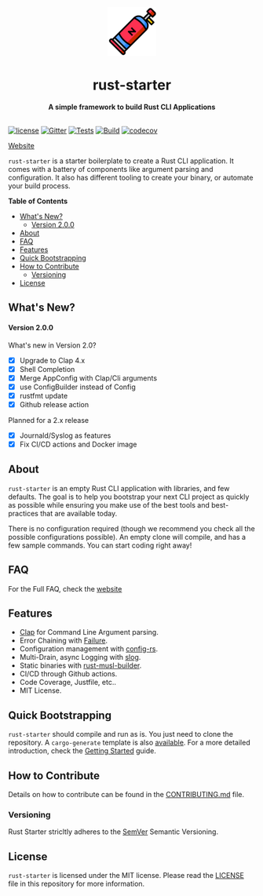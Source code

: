 <p align="center">
<a href="https://rust-starter.github.io"><img src="https://raw.githubusercontent.com/rust-starter/rust-starter.github.io/master/docs/images/logo_color.png" height="100px"/></a>
 </p>
<h1 align="center">rust-starter</h1>
<div align="center">
 <strong>
    A simple framework to build Rust CLI Applications
 </strong>
</div>
<br/>

[![license](https://img.shields.io/badge/license-MIT-blue.svg)](https://github.com/omarabid/rust-starter/blob/master/LICENSE) [![Gitter](https://badges.gitter.im/rust-starter/community.svg)](https://gitter.im/rust-starter/community?utm_source=badge&utm_medium=badge&utm_campaign=pr-badge)
[![Tests](https://github.com/rust-starter/rust-starter/actions/workflows/tests.yml/badge.svg)](https://github.com/rust-starter/rust-starter/actions/workflows/tests.yml)
[![Build](https://github.com/rust-starter/rust-starter/actions/workflows/build.yml/badge.svg)](https://github.com/rust-starter/rust-starter/actions/workflows/build.yml)
[![codecov](https://codecov.io/gh/rust-starter/rust-starter/branch/master/graph/badge.svg)](https://codecov.io/gh/rust-starter/rust-starter)

[Website](https://rust-starter.github.io)

`rust-starter` is a starter boilerplate to create a Rust CLI application. It comes with a battery of components like argument parsing and configuration. It also has different tooling to create your binary, or automate your build process.

<!-- START doctoc generated TOC please keep comment here to allow auto update -->
<!-- DON'T EDIT THIS SECTION, INSTEAD RE-RUN doctoc TO UPDATE -->
**Table of Contents**

- [What's New?](#whats-new)
    - [Version 2.0.0](#version-200)
- [About](#about)
- [FAQ](#faq)
- [Features](#features)
- [Quick Bootstrapping](#quick-bootstrapping)
- [How to Contribute](#how-to-contribute)
  - [Versioning](#versioning)
- [License](#license)

<!-- END doctoc generated TOC please keep comment here to allow auto update -->

## What's New?

#### Version 2.0.0

What's new in Version 2.0?

- [x] Upgrade to Clap 4.x
- [x] Shell Completion
- [x] Merge AppConfig with Clap/Cli arguments
- [x] use ConfigBuilder instead of Config
- [x] rustfmt update
- [x] Github release action

Planned for a 2.x release

- [x] Journald/Syslog as features
- [x] Fix CI/CD actions and Docker image

## About

`rust-starter` is an empty Rust CLI application with libraries, and few defaults. The goal is to help you bootstrap your next CLI project as quickly as possible while ensuring you make use of the best tools and best-practices that are available today.

There is no configuration required (though we recommend you check all the possible configurations possible). An empty clone will compile, and has a few sample commands. You can start coding right away!

## FAQ

For the Full FAQ, check the [website](https://rust-starter.github.io/#faq)

## Features

- [Clap](https://github.com/clap-rs/clap) for Command Line Argument parsing.
- Error Chaining with [Failure](https://github.com/rust-lang-nursery/failure).
- Configuration management with [config-rs](https://github.com/mehcode/config-rs).
- Multi-Drain, async Logging with [slog](https://github.com/slog-rs/slog).
- Static binaries with [rust-musl-builder](https://github.com/emk/rust-musl-builder).
- CI/CD through Github actions.
- Code Coverage, Justfile, etc..
- MIT License.

## Quick Bootstrapping

`rust-starter` should compile and run as is. You just need to clone the repository. A `cargo-generate` template is also [available](https://github.com/rust-starter/rust-starter-generate). For a more detailed introduction, check the [Getting Started](https://rust-starter.github.io/#getting-started) guide.

## How to Contribute

Details on how to contribute can be found in the [CONTRIBUTING.md](.github/CONTRIBUTING.md) file.

### Versioning

Rust Starter stricltly adheres to the [SemVer](https://semver.org/) Semantic Versioning.

## License

`rust-starter` is licensed under the MIT license. Please read the [LICENSE](LICENSE) file in this repository for more information.
